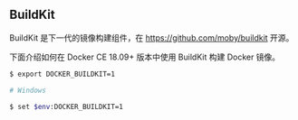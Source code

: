 ## BuildKit

BuildKit 是下一代的镜像构建组件，在 https://github.com/moby/buildkit 开源。

下面介绍如何在 Docker CE 18.09+ 版本中使用 BuildKit 构建 Docker 镜像。

```bash
$ export DOCKER_BUILDKIT=1

# Windows

$ set $env:DOCKER_BUILDKIT=1
```
